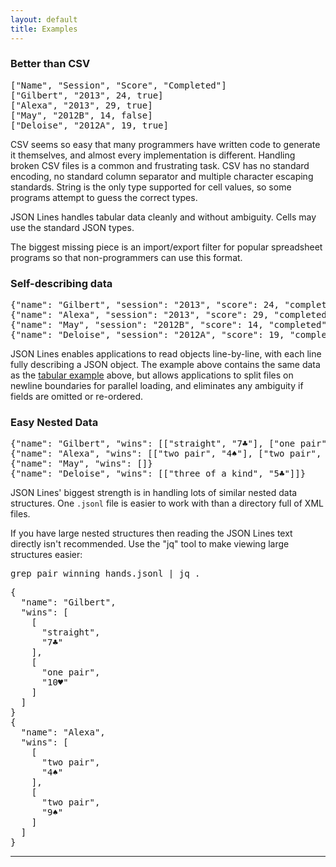 ```yaml
---
layout: default
title: Examples
---
```


<h3>
<a name="better-than-csv" class="anchor" href="#better-than-csv"><span class="octicon octicon-link"></span></a>Better than CSV</h3>

<div class="highlight"><pre><span class="p">[</span><span class="s2">"Name"</span><span class="p">,</span> <span class="s2">"Session"</span><span class="p">,</span> <span class="s2">"Score"</span><span class="p">,</span> <span class="s2">"Completed"</span><span class="p">]</span>
<span class="p">[</span><span class="s2">"Gilbert"</span><span class="p">,</span> <span class="s2">"2013"</span><span class="p">,</span> <span class="mi">24</span><span class="p">,</span> <span class="kc">true</span><span class="p">]</span>
<span class="p">[</span><span class="s2">"Alexa"</span><span class="p">,</span> <span class="s2">"2013"</span><span class="p">,</span> <span class="mi">29</span><span class="p">,</span> <span class="kc">true</span><span class="p">]</span>
<span class="p">[</span><span class="s2">"May"</span><span class="p">,</span> <span class="s2">"2012B"</span><span class="p">,</span> <span class="mi">14</span><span class="p">,</span> <span class="kc">false</span><span class="p">]</span>
<span class="p">[</span><span class="s2">"Deloise"</span><span class="p">,</span> <span class="s2">"2012A"</span><span class="p">,</span> <span class="mi">19</span><span class="p">,</span> <span class="kc">true</span><span class="p">]</span> 
</pre></div>

<p>CSV seems so easy that many programmers have written code to generate it themselves, and almost every implementation is different. Handling broken CSV files is a common and frustrating task. CSV has no standard encoding, no standard column separator and multiple character escaping standards. String is the only type supported for cell values, so some programs attempt to guess the correct types.</p>

<p>JSON Lines handles tabular data cleanly and without ambiguity. Cells may use the standard JSON types.</p>

<p>The biggest missing piece is an import/export filter for popular spreadsheet programs so that non-programmers can use this format.</p>

<h3>
<a name="self-describing" class="anchor" href="#self-describing"><span class="octicon octicon-link"></span></a>Self-describing data</h3>

<div class="highlight"><pre><span class="p">{</span><span class="nt">"name"</span><span class="p">:</span> <span class="s2">"Gilbert"</span><span class="p">,</span> <span class="nt">"session"</span><span class="p">:</span> <span class="s2">"2013"</span><span class="p">,</span> <span class="nt">"score"</span><span class="p">:</span> <span class="mi">24</span><span class="p">,</span> <span class="nt">"completed"</span><span class="p">:</span> <span class="kc">true</span><span class="p">}</span>
<span class="p">{</span><span class="nt">"name"</span><span class="p">:</span> <span class="s2">"Alexa"</span><span class="p">,</span> <span class="nt">"session"</span><span class="p">:</span> <span class="s2">"2013"</span><span class="p">,</span> <span class="nt">"score"</span><span class="p">:</span> <span class="mi">29</span><span class="p">,</span> <span class="nt">"completed"</span><span class="p">:</span> <span class="kc">true</span><span class="p">}</span>
<span class="p">{</span><span class="nt">"name"</span><span class="p">:</span> <span class="s2">"May"</span><span class="p">,</span> <span class="nt">"session"</span><span class="p">:</span> <span class="s2">"2012B"</span><span class="p">,</span> <span class="nt">"score"</span><span class="p">:</span> <span class="mi">14</span><span class="p">,</span> <span class="nt">"completed"</span><span class="p">:</span> <span class="kc">false</span><span class="p">}</span>
<span class="p">{</span><span class="nt">"name"</span><span class="p">:</span> <span class="s2">"Deloise"</span><span class="p">,</span> <span class="nt">"session"</span><span class="p">:</span> <span class="s2">"2012A"</span><span class="p">,</span> <span class="nt">"score"</span><span class="p">:</span> <span class="mi">19</span><span class="p">,</span> <span class="nt">"completed"</span><span class="p">:</span> <span class="kc">true</span><span class="p">}</span> 
</pre></div>

<p>JSON Lines enables applications to read objects line-by-line, with each line fully describing a JSON object.  The example above contains the same data as the <a href="#better-than-csv">tabular example</a> above, but allows applications to split files on newline boundaries for parallel loading, and eliminates any ambiguity if fields are omitted or re-ordered.</p>

<h3>
<a name="easy-nested-data" class="anchor" href="#easy-nested-data"><span class="octicon octicon-link"></span></a>Easy Nested Data</h3>

<div class="highlight"><pre><span class="p">{</span><span class="nt">"name"</span><span class="p">:</span> <span class="s2">"Gilbert"</span><span class="p">,</span> <span class="nt">"wins"</span><span class="p">:</span> <span class="p">[[</span><span class="s2">"straight"</span><span class="p">,</span> <span class="s2">"7♣"</span><span class="p">],</span> <span class="p">[</span><span class="s2">"one pair"</span><span class="p">,</span> <span class="s2">"10♥"</span><span class="p">]]}</span>
<span class="p">{</span><span class="nt">"name"</span><span class="p">:</span> <span class="s2">"Alexa"</span><span class="p">,</span> <span class="nt">"wins"</span><span class="p">:</span> <span class="p">[[</span><span class="s2">"two pair"</span><span class="p">,</span> <span class="s2">"4♠"</span><span class="p">],</span> <span class="p">[</span><span class="s2">"two pair"</span><span class="p">,</span> <span class="s2">"9♠"</span><span class="p">]]}</span>
<span class="p">{</span><span class="nt">"name"</span><span class="p">:</span> <span class="s2">"May"</span><span class="p">,</span> <span class="nt">"wins"</span><span class="p">:</span> <span class="p">[]}</span>
<span class="p">{</span><span class="nt">"name"</span><span class="p">:</span> <span class="s2">"Deloise"</span><span class="p">,</span> <span class="nt">"wins"</span><span class="p">:</span> <span class="p">[[</span><span class="s2">"three of a kind"</span><span class="p">,</span> <span class="s2">"5♣"</span><span class="p">]]}</span>
</pre></div>


<p>JSON Lines' biggest strength is in handling lots of similar nested data structures. One <code>.jsonl</code> file is easier to work with than a directory full of XML files.</p>

<p>If you have large nested structures then reading the JSON Lines text directly isn't recommended. Use the "jq" tool to make viewing large structures easier:</p>

<div class="highlight"><pre>grep pair winning_hands.jsonl | jq .
</pre></div>

<div class="highlight"><pre><span class="p">{</span>
  <span class="nt">"name"</span><span class="p">:</span> <span class="s2">"Gilbert"</span><span class="p">,</span> 
  <span class="nt">"wins"</span><span class="p">:</span> <span class="p">[</span>
    <span class="p">[</span>
      <span class="s2">"straight"</span><span class="p">,</span> 
      <span class="s2">"7♣"</span>
    <span class="p">],</span> 
    <span class="p">[</span>
      <span class="s2">"one pair"</span><span class="p">,</span> 
      <span class="s2">"10♥"</span>
    <span class="p">]</span>
  <span class="p">]</span>
<span class="p">}</span>
<span class="p">{</span>
  <span class="nt">"name"</span><span class="p">:</span> <span class="s2">"Alexa"</span><span class="p">,</span> 
  <span class="nt">"wins"</span><span class="p">:</span> <span class="p">[</span>
    <span class="p">[</span>
      <span class="s2">"two pair"</span><span class="p">,</span> 
      <span class="s2">"4♠"</span>
    <span class="p">],</span> 
    <span class="p">[</span>
      <span class="s2">"two pair"</span><span class="p">,</span> 
      <span class="s2">"9♠"</span>
    <span class="p">]</span>
  <span class="p">]</span>
<span class="p">}</span>
</pre></div>
<hr>
